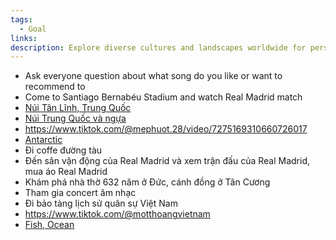 ```yaml
---
tags:
  - Goal
links: 
description: Explore diverse cultures and landscapes worldwide for personal growth.
---
```

- Ask everyone question about what song do you like or want to recommend to 
- Come to Santiago Bernabéu Stadium and watch Real Madrid match
- [Núi Tân Lĩnh, Trung Quốc](https://www.tiktok.com/@hana2.007/video/7337934875212696833)
- [Núi Trung Quốc và ngựa](https://www.tiktok.com/@juleko_o/video/7371033537618709792)
- https://www.tiktok.com/@mephuot.28/video/7275169310660726017
- [Antarctic](https://www.tiktok.com/@chaos2406/video/7353317579064216849)
- Đi coffe đường tàu
- Đến sân vận động của Real Madrid và xem trận đấu của Real Madrid, mua áo Real Madrid
- Khám phá nhà thờ 632 năm ở Đức, cánh đồng ở Tân Cương
- Tham gia concert âm nhạc
- Đi bảo tàng lịch sử quân sự Việt Nam
- https://www.tiktok.com/@motthoangvietnam
- [Fish, Ocean](https://www.tiktok.com/@blingstudioldh/video/7348684004931013906 )